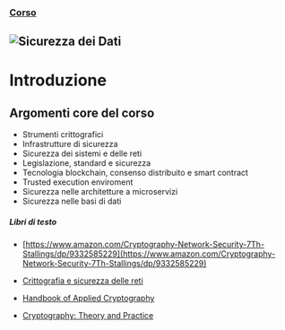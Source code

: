 ### [Corso](https://elearning.informatica.unisa.it/el-platform/course/view.php?id=828)

![Sicurezza dei Dati](https://www.key4biz.it/wp-content/uploads/2019/01/data-protection-e1548090116922-480x240.jpg)
--- 

# Introduzione

## Argomenti core del corso
- Strumenti crittografici
- Infrastrutture di sicurezza
- Sicurezza dei sistemi e delle reti
- Legislazione, standard e sicurezza
- Tecnologia blockchain, consenso distribuito e smart contract
- Trusted execution enviroment
- Sicurezza nelle architetture a microservizi
- Sicurezza nelle basi di dati


##### Libri di testo

- [https://www.amazon.com/Cryptography-Network-Security-7Th-Stallings/dp/9332585229](https://www.amazon.com/Cryptography-Network-Security-7Th-Stallings/dp/9332585229)

- [Crittografia e sicurezza delle reti ](https://www.amazon.it/Crittografia-sicurezza-delle-William-Stallings/dp/8838663777/ref=sr_1_1?__mk_it_IT=%C3%85M%C3%85%C5%BD%C3%95%C3%91&keywords=Crittografia+e+sicurezza+delle+ret&s=books&sr=1-1)

- [Handbook of Applied Cryptography](https://www.amazon.it/Handbook-Applied-Cryptography-Alfred-Menezes/dp/0849385237/ref=sr_1_1?__mk_it_IT=%C3%85M%C3%85%C5%BD%C3%95%C3%91&keywords=handbook+of+applied+cryptography&s=books&sr=1-1)

- [Cryptography: Theory and Practice](https://www.amazon.it/Cryptography-Practice-Douglas-Robert-Stinson/dp/1138197017/ref=sr_1_1?__mk_it_IT=%C3%85M%C3%85%C5%BD%C3%95%C3%91&keywords=cryptography+theory+and+practice&s=books&sr=1-1)



